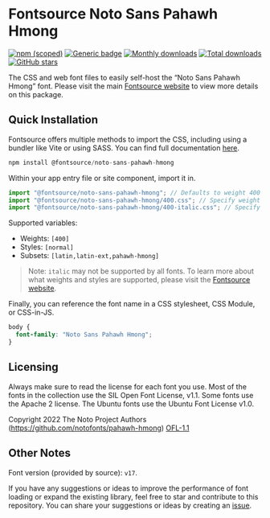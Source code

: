 # Fontsource Noto Sans Pahawh Hmong

[![npm (scoped)](https://img.shields.io/npm/v/@fontsource/noto-sans-pahawh-hmong?color=brightgreen)](https://www.npmjs.com/package/@fontsource/noto-sans-pahawh-hmong) [![Generic badge](https://img.shields.io/badge/fontsource-passing-brightgreen)](https://github.com/fontsource/fontsource) [![Monthly downloads](https://badgen.net/npm/dm/@fontsource/noto-sans-pahawh-hmong)](https://github.com/fontsource/fontsource) [![Total downloads](https://badgen.net/npm/dt/@fontsource/noto-sans-pahawh-hmong)](https://github.com/fontsource/fontsource) [![GitHub stars](https://img.shields.io/github/stars/fontsource/fontsource.svg?style=social&label=Star)](https://github.com/fontsource/fontsource/stargazers)

The CSS and web font files to easily self-host the “Noto Sans Pahawh Hmong” font. Please visit the main [Fontsource website](https://fontsource.org/fonts/noto-sans-pahawh-hmong) to view more details on this package.

## Quick Installation

Fontsource offers multiple methods to import the CSS, including using a bundler like Vite or using SASS. You can find full documentation [here](https://fontsource.org/docs/getting-started/introduction).

```javascript
npm install @fontsource/noto-sans-pahawh-hmong
```

Within your app entry file or site component, import it in.

```javascript
import "@fontsource/noto-sans-pahawh-hmong"; // Defaults to weight 400
import "@fontsource/noto-sans-pahawh-hmong/400.css"; // Specify weight
import "@fontsource/noto-sans-pahawh-hmong/400-italic.css"; // Specify weight and style
```

Supported variables:
- Weights: `[400]`
- Styles: `[normal]`
- Subsets: `[latin,latin-ext,pahawh-hmong]`

> Note: `italic` may not be supported by all fonts. To learn more about what weights and styles are supported, please visit the [Fontsource website](https://fontsource.org/fonts/noto-sans-pahawh-hmong).

Finally, you can reference the font name in a CSS stylesheet, CSS Module, or CSS-in-JS.

```css
body {
  font-family: "Noto Sans Pahawh Hmong";
}
```

## Licensing
Always make sure to read the license for each font you use. Most of the fonts in the collection use the SIL Open Font License, v1.1. Some fonts use the Apache 2 license. The Ubuntu fonts use the Ubuntu Font License v1.0.

Copyright 2022 The Noto Project Authors (https://github.com/notofonts/pahawh-hmong)
[OFL-1.1](http://scripts.sil.org/OFL)

## Other Notes
Font version (provided by source): `v17`.

If you have any suggestions or ideas to improve the performance of font loading or expand the existing library, feel free to star and contribute to this repository. You can share your suggestions or ideas by creating an [issue](https://github.com/fontsource/fontsource/issues).
